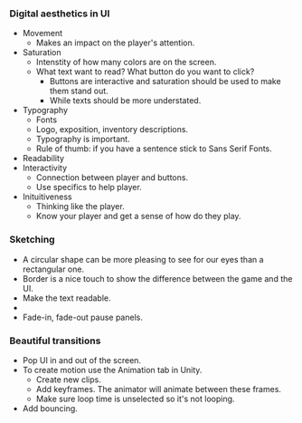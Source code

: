 ### Digital aesthetics in UI
- Movement
  - Makes an impact on the player's attention.
- Saturation
  - Intenstity of how many colors are on the screen.
  - What text want to read? What button do you want to click?
    - Buttons are interactive and saturation should be used to make them stand out.
    - While texts should be more understated.
- Typography
  - Fonts
  - Logo, exposition, inventory descriptions.
  - Typography is important.
  - Rule of thumb: if you have a sentence stick to Sans Serif Fonts.
- Readability
- Interactivity
  - Connection between player and buttons.
  - Use specifics to help player.
- Inituitiveness
  - Thinking like the player.
  - Know your player and get a sense of how do they play.

### Sketching 
- A circular shape can be more pleasing to see for our eyes than a rectangular one.
- Border is a nice touch to show the difference between the game and the UI.
- Make the text readable.
- 
- Fade-in, fade-out pause panels.

### Beautiful transitions
- Pop UI in and out of the screen.
- To create motion use the Animation tab in Unity.
  - Create new clips.
  - Add keyframes. The animator will animate between these frames.
  - Make sure loop time is unselected so it's not looping.
- Add bouncing.